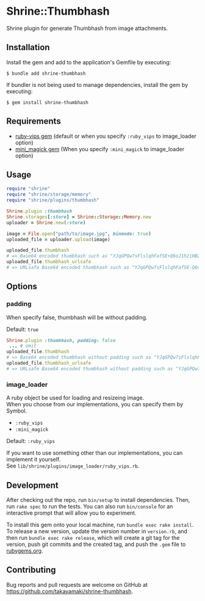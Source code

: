 # Shrine::Thumbhash

Shrine plugin for generate Thumbhash from image attachments.

## Installation

Install the gem and add to the application's Gemfile by executing:

    $ bundle add shrine-thumbhash

If bundler is not being used to manage dependencies, install the gem by executing:

    $ gem install shrine-thumbhash

## Requirements
- [ruby-vips gem](https://rubygems.org/gems/ruby-vips) (default or when you specify `:ruby_vips` to image_loader option)
- [mini_magick gem](https://rubygems.org/gems/mini_magick) (When you specify `:mini_magick` to image_loader option)

## Usage

```ruby
require "shrine"
require "shrine/storage/memory"
require "shrine/plugins/thumbhash"

Shrine.plugin :thumbhash
Shrine.storages[:store] = Shrine::Storage::Memory.new
uploader = Shrine.new(:store)

image = File.open("path/to/image.jpg", binmode: true)
uploaded_file = uploader.upload(image)

uploaded_file.thumbhash
# => Base64 encoded thumbhash such as "YJqGPQw7sFlslqhFafSE+Q6oJ1h2iHB2Rw=="
uploaded_file.thumbhash_urlsafe
# => URLsafe Base64 encoded thumbhash such as "YJqGPQw7sFlslqhFafSE-Q6oJ1h2iHB2Rw=="
```

## Options

### padding
When specify false, thumbhash will be without padding.

Default: `true`
```ruby
Shrine.plugin :thumbhash, padding: false
 ... # omit
uploaded_file.thumbhash
# => Base64 encoded thumbhash without padding such as "YJqGPQw7sFlslqhFafSE+Q6oJ1h2iHB2Rw"
uploaded_file.thumbhash_urlsafe
# => URLsafe Base64 encoded thumbhash without padding such as "YJqGPQw7sFlslqhFafSE-Q6oJ1h2iHB2Rw"
```

### image_loader
A ruby object be used for loading and resizeing image.  
When you choose from our implementations, you can specify them by Symbol.

- `:ruby_vips`
- `:mini_magick`

Default: `:ruby_vips`

If you want to use something other than our implementations, you can implement it yourself.  
See `lib/shrine/plugins/image_loader/ruby_vips.rb`.

## Development

After checking out the repo, run `bin/setup` to install dependencies. Then, run `rake spec` to run the tests. You can also run `bin/console` for an interactive prompt that will allow you to experiment.

To install this gem onto your local machine, run `bundle exec rake install`. To release a new version, update the version number in `version.rb`, and then run `bundle exec rake release`, which will create a git tag for the version, push git commits and the created tag, and push the `.gem` file to [rubygems.org](https://rubygems.org).

## Contributing

Bug reports and pull requests are welcome on GitHub at https://github.com/takayamaki/shrine-thumbhash.
